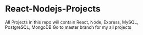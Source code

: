 # React-Nodejs-Projects
All Projects in this repo will contain React, Node, Express, MySQL, PostgreSQL, MongoDB
Go to master branch for my all projects
